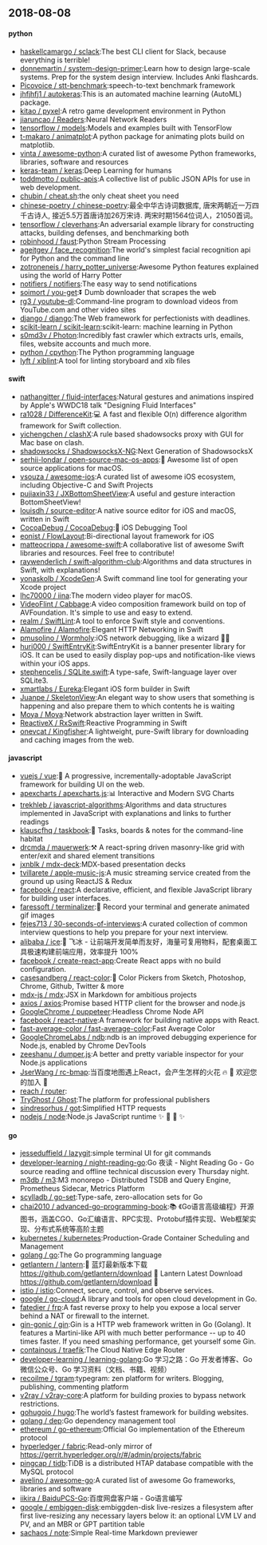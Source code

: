 ## 2018-08-08

#### python
* [haskellcamargo / sclack](https://github.com/haskellcamargo/sclack):The best CLI client for Slack, because everything is terrible!
* [donnemartin / system-design-primer](https://github.com/donnemartin/system-design-primer):Learn how to design large-scale systems. Prep for the system design interview. Includes Anki flashcards.
* [Picovoice / stt-benchmark](https://github.com/Picovoice/stt-benchmark):speech-to-text benchmark framework
* [jhfjhfj1 / autokeras](https://github.com/jhfjhfj1/autokeras):This is an automated machine learning (AutoML) package.
* [kitao / pyxel](https://github.com/kitao/pyxel):A retro game development environment in Python
* [jiaruncao / Readers](https://github.com/jiaruncao/Readers):Neural Network Readers
* [tensorflow / models](https://github.com/tensorflow/models):Models and examples built with TensorFlow
* [t-makaro / animatplot](https://github.com/t-makaro/animatplot):A python package for animating plots build on matplotlib.
* [vinta / awesome-python](https://github.com/vinta/awesome-python):A curated list of awesome Python frameworks, libraries, software and resources
* [keras-team / keras](https://github.com/keras-team/keras):Deep Learning for humans
* [toddmotto / public-apis](https://github.com/toddmotto/public-apis):A collective list of public JSON APIs for use in web development.
* [chubin / cheat.sh](https://github.com/chubin/cheat.sh):the only cheat sheet you need
* [chinese-poetry / chinese-poetry](https://github.com/chinese-poetry/chinese-poetry):最全中华古诗词数据库, 唐宋两朝近一万四千古诗人, 接近5.5万首唐诗加26万宋诗. 两宋时期1564位词人，21050首词。
* [tensorflow / cleverhans](https://github.com/tensorflow/cleverhans):An adversarial example library for constructing attacks, building defenses, and benchmarking both
* [robinhood / faust](https://github.com/robinhood/faust):Python Stream Processing
* [ageitgey / face_recognition](https://github.com/ageitgey/face_recognition):The world's simplest facial recognition api for Python and the command line
* [zotroneneis / harry_potter_universe](https://github.com/zotroneneis/harry_potter_universe):Awesome Python features explained using the world of Harry Potter
* [notifiers / notifiers](https://github.com/notifiers/notifiers):The easy way to send notifications
* [soimort / you-get](https://github.com/soimort/you-get):⏬
Dumb downloader that scrapes the web
* [rg3 / youtube-dl](https://github.com/rg3/youtube-dl):Command-line program to download videos from YouTube.com and other video sites
* [django / django](https://github.com/django/django):The Web framework for perfectionists with deadlines.
* [scikit-learn / scikit-learn](https://github.com/scikit-learn/scikit-learn):scikit-learn: machine learning in Python
* [s0md3v / Photon](https://github.com/s0md3v/Photon):Incredibly fast crawler which extracts urls, emails, files, website accounts and much more.
* [python / cpython](https://github.com/python/cpython):The Python programming language
* [lyft / xiblint](https://github.com/lyft/xiblint):A tool for linting storyboard and xib files

#### swift
* [nathangitter / fluid-interfaces](https://github.com/nathangitter/fluid-interfaces):Natural gestures and animations inspired by Apple's WWDC18 talk "Designing Fluid Interfaces"
* [ra1028 / DifferenceKit](https://github.com/ra1028/DifferenceKit):💻
A fast and flexible O(n) difference algorithm framework for Swift collection.
* [yichengchen / clashX](https://github.com/yichengchen/clashX):A rule based shadowsocks proxy with GUI for Mac base on clash.
* [shadowsocks / ShadowsocksX-NG](https://github.com/shadowsocks/ShadowsocksX-NG):Next Generation of ShadowsocksX
* [serhii-londar / open-source-mac-os-apps](https://github.com/serhii-londar/open-source-mac-os-apps):🚀
Awesome list of open source applications for macOS.
* [vsouza / awesome-ios](https://github.com/vsouza/awesome-ios):A curated list of awesome iOS ecosystem, including Objective-C and Swift Projects
* [pujiaxin33 / JXBottomSheetView](https://github.com/pujiaxin33/JXBottomSheetView):A useful and gesture interaction BottomSheetView!
* [louisdh / source-editor](https://github.com/louisdh/source-editor):A native source editor for iOS and macOS, written in Swift
* [CocoaDebug / CocoaDebug](https://github.com/CocoaDebug/CocoaDebug):🚀
iOS Debugging Tool
* [eonist / FlowLayout](https://github.com/eonist/FlowLayout):Bi-directional layout framework for iOS
* [matteocrippa / awesome-swift](https://github.com/matteocrippa/awesome-swift):A collaborative list of awesome Swift libraries and resources. Feel free to contribute!
* [raywenderlich / swift-algorithm-club](https://github.com/raywenderlich/swift-algorithm-club):Algorithms and data structures in Swift, with explanations!
* [yonaskolb / XcodeGen](https://github.com/yonaskolb/XcodeGen):A Swift command line tool for generating your Xcode project
* [lhc70000 / iina](https://github.com/lhc70000/iina):The modern video player for macOS.
* [VideoFlint / Cabbage](https://github.com/VideoFlint/Cabbage):A video composition framework build on top of AVFoundation. It's simple to use and easy to extend.
* [realm / SwiftLint](https://github.com/realm/SwiftLint):A tool to enforce Swift style and conventions.
* [Alamofire / Alamofire](https://github.com/Alamofire/Alamofire):Elegant HTTP Networking in Swift
* [pmusolino / Wormholy](https://github.com/pmusolino/Wormholy):iOS network debugging, like a wizard 🧙‍♂️
* [huri000 / SwiftEntryKit](https://github.com/huri000/SwiftEntryKit):SwiftEntryKit is a banner presenter library for iOS. It can be used to easily display pop-ups and notification-like views within your iOS apps.
* [stephencelis / SQLite.swift](https://github.com/stephencelis/SQLite.swift):A type-safe, Swift-language layer over SQLite3.
* [xmartlabs / Eureka](https://github.com/xmartlabs/Eureka):Elegant iOS form builder in Swift
* [Juanpe / SkeletonView](https://github.com/Juanpe/SkeletonView):An elegant way to show users that something is happening and also prepare them to which contents he is waiting
* [Moya / Moya](https://github.com/Moya/Moya):Network abstraction layer written in Swift.
* [ReactiveX / RxSwift](https://github.com/ReactiveX/RxSwift):Reactive Programming in Swift
* [onevcat / Kingfisher](https://github.com/onevcat/Kingfisher):A lightweight, pure-Swift library for downloading and caching images from the web.

#### javascript
* [vuejs / vue](https://github.com/vuejs/vue):🖖
A progressive, incrementally-adoptable JavaScript framework for building UI on the web.
* [apexcharts / apexcharts.js](https://github.com/apexcharts/apexcharts.js):📊
Interactive and Modern SVG Charts
* [trekhleb / javascript-algorithms](https://github.com/trekhleb/javascript-algorithms):Algorithms and data structures implemented in JavaScript with explanations and links to further readings
* [klauscfhq / taskbook](https://github.com/klauscfhq/taskbook):📓
Tasks, boards & notes for the command-line habitat
* [drcmda / mauerwerk](https://github.com/drcmda/mauerwerk):⚒
A react-spring driven masonry-like grid with enter/exit and shared element transitions
* [jxnblk / mdx-deck](https://github.com/jxnblk/mdx-deck):MDX-based presentation decks
* [tvillarete / apple-music-js](https://github.com/tvillarete/apple-music-js):A music streaming service created from the ground up using ReactJS & Redux
* [facebook / react](https://github.com/facebook/react):A declarative, efficient, and flexible JavaScript library for building user interfaces.
* [faressoft / terminalizer](https://github.com/faressoft/terminalizer):🦄
Record your terminal and generate animated gif images
* [fejes713 / 30-seconds-of-interviews](https://github.com/fejes713/30-seconds-of-interviews):A curated collection of common interview questions to help you prepare for your next interview.
* [alibaba / ice](https://github.com/alibaba/ice):🚀
飞冰 - 让前端开发简单而友好，海量可复用物料，配套桌面工具极速构建前端应用，效率提升 100%
* [facebook / create-react-app](https://github.com/facebook/create-react-app):Create React apps with no build configuration.
* [casesandberg / react-color](https://github.com/casesandberg/react-color):🎨
Color Pickers from Sketch, Photoshop, Chrome, Github, Twitter & more
* [mdx-js / mdx](https://github.com/mdx-js/mdx):JSX in Markdown for ambitious projects
* [axios / axios](https://github.com/axios/axios):Promise based HTTP client for the browser and node.js
* [GoogleChrome / puppeteer](https://github.com/GoogleChrome/puppeteer):Headless Chrome Node API
* [facebook / react-native](https://github.com/facebook/react-native):A framework for building native apps with React.
* [fast-average-color / fast-average-color](https://github.com/fast-average-color/fast-average-color):Fast Average Color
* [GoogleChromeLabs / ndb](https://github.com/GoogleChromeLabs/ndb):ndb is an improved debugging experience for Node.js, enabled by Chrome DevTools
* [zeeshanu / dumper.js](https://github.com/zeeshanu/dumper.js):A better and pretty variable inspector for your Node.js applications
* [JserWang / rc-bmap](https://github.com/JserWang/rc-bmap):当百度地图遇上React，会产生怎样的火花
🔥
🎉
欢迎您的加入
🎉
* [reach / router](https://github.com/reach/router):
* [TryGhost / Ghost](https://github.com/TryGhost/Ghost):The platform for professional publishers
* [sindresorhus / got](https://github.com/sindresorhus/got):Simplified HTTP requests
* [nodejs / node](https://github.com/nodejs/node):Node.js JavaScript runtime
✨
🐢
🚀
✨

#### go
* [jesseduffield / lazygit](https://github.com/jesseduffield/lazygit):simple terminal UI for git commands
* [developer-learning / night-reading-go](https://github.com/developer-learning/night-reading-go):Go 夜读 - Night Reading Go - Go source reading and offline technical discussion every Thursday night.
* [m3db / m3](https://github.com/m3db/m3):M3 monorepo - Distributed TSDB and Query Engine, Prometheus Sidecar, Metrics Platform
* [scylladb / go-set](https://github.com/scylladb/go-set):Type-safe, zero-allocation sets for Go
* [chai2010 / advanced-go-programming-book](https://github.com/chai2010/advanced-go-programming-book):📚
《Go语言高级编程》开源图书，涵盖CGO、Go汇编语言、RPC实现、Protobuf插件实现、Web框架实现、分布式系统等高阶主题
* [kubernetes / kubernetes](https://github.com/kubernetes/kubernetes):Production-Grade Container Scheduling and Management
* [golang / go](https://github.com/golang/go):The Go programming language
* [getlantern / lantern](https://github.com/getlantern/lantern):🔴
蓝灯最新版本下载 https://github.com/getlantern/download
🔴
Lantern Latest Download https://github.com/getlantern/download
🔴
* [istio / istio](https://github.com/istio/istio):Connect, secure, control, and observe services.
* [google / go-cloud](https://github.com/google/go-cloud):A library and tools for open cloud development in Go.
* [fatedier / frp](https://github.com/fatedier/frp):A fast reverse proxy to help you expose a local server behind a NAT or firewall to the internet.
* [gin-gonic / gin](https://github.com/gin-gonic/gin):Gin is a HTTP web framework written in Go (Golang). It features a Martini-like API with much better performance -- up to 40 times faster. If you need smashing performance, get yourself some Gin.
* [containous / traefik](https://github.com/containous/traefik):The Cloud Native Edge Router
* [developer-learning / learning-golang](https://github.com/developer-learning/learning-golang):Go 学习之路：Go 开发者博客、Go 微信公众号、Go 学习资料（文档、书籍、视频）
* [recoilme / tgram](https://github.com/recoilme/tgram):typegram: zen platform for writers. Blogging, publishing, commenting platform
* [v2ray / v2ray-core](https://github.com/v2ray/v2ray-core):A platform for building proxies to bypass network restrictions.
* [gohugoio / hugo](https://github.com/gohugoio/hugo):The world’s fastest framework for building websites.
* [golang / dep](https://github.com/golang/dep):Go dependency management tool
* [ethereum / go-ethereum](https://github.com/ethereum/go-ethereum):Official Go implementation of the Ethereum protocol
* [hyperledger / fabric](https://github.com/hyperledger/fabric):Read-only mirror of https://gerrit.hyperledger.org/r/#/admin/projects/fabric
* [pingcap / tidb](https://github.com/pingcap/tidb):TiDB is a distributed HTAP database compatible with the MySQL protocol
* [avelino / awesome-go](https://github.com/avelino/awesome-go):A curated list of awesome Go frameworks, libraries and software
* [iikira / BaiduPCS-Go](https://github.com/iikira/BaiduPCS-Go):百度网盘客户端 - Go语言编写
* [google / embiggen-disk](https://github.com/google/embiggen-disk):embiggden-disk live-resizes a filesystem after first live-resizing any necessary layers below it: an optional LVM LV and PV, and an MBR or GPT partition table
* [sachaos / note](https://github.com/sachaos/note):Simple Real-time Markdown previewer
